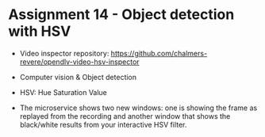 # Assignment 14 - Object detection with HSV



- Video inspector repository: https://github.com/chalmers-revere/opendlv-video-hsv-inspector



- Computer vision & Object detection

- HSV: Hue Saturation Value


- The microservice shows two new windows: one is showing the frame as replayed from the recording and another window that shows the black/white results from your interactive HSV filter.